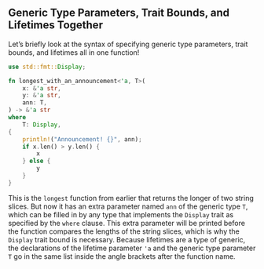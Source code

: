 ﻿## Generic Type Parameters, Trait Bounds, and Lifetimes Together

Let’s briefly look at the syntax of specifying generic type parameters, trait
bounds, and lifetimes all in one function!

```rust
use std::fmt::Display;

fn longest_with_an_announcement<'a, T>(
    x: &'a str,
    y: &'a str,
    ann: T,
) -> &'a str
where
    T: Display,
{
    println!("Announcement! {}", ann);
    if x.len() > y.len() {
        x
    } else {
        y
    }
}
```

This is the `longest` function from earlier that returns the longer of
two string slices. But now it has an extra parameter named `ann` of the generic
type `T`, which can be filled in by any type that implements the `Display`
trait as specified by the `where` clause. This extra parameter will be printed
before the function compares the lengths of the string slices, which is why the
`Display` trait bound is necessary. Because lifetimes are a type of generic,
the declarations of the lifetime parameter `'a` and the generic type parameter
`T` go in the same list inside the angle brackets after the function name.
